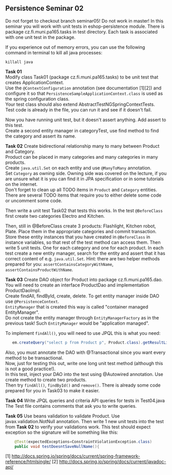 ## Persistence Seminar 02
Do not forget to checkout branch seminar05! Do not work in master! In this seminar you will work with unit tests in eshop-persistence module. There is package cz.fi.muni.pa165.tasks in test directory. Each task is associated with one unit test in the package.

If you experience out of memory errors, you can use the following command in terminal to kill all java processes:
```
killall java
```

**Task 01**  
Modify class Task01 (package cz.fi.muni.pa165.tasks) to be unit test that creates ApplicationContext.  
Use the `@ContextConfiguration` annotation (see documentation [1][2]) and configure it so that `PersistenceSampleApplicationContext.class` is used as the spring configuration class.  
Your test class should also extend AbstractTestNGSpringContextTests.  
Test code is already in the file, you can run it and see if it doesn't fail.

Now you have running unit test, but it doesn't assert anything. Add assert to this test.  
Create a second entity manager in categoryTest, use find method to find the category and assert its name.

**Task 02**
Create bidirectional relationship many to many between Product and Category.  
Product can be placed in many categories and many categories in many products.  
Create `java.util.Set` on each entity and use `@ManyToMany` annotation.  
Set `Category` as owning side. Owning side was covered on the lecture, if you are unsure what it is you can find it in JPA specification or in some tutorials on the internet.  
Don't forget to clean up all TODO items in `Product` and `Category` entities.  
There are several TODO items that require you to either delete some code or uncomment some code.

Then write a unit test Task02 that tests this works. In the test `@BeforeClass` first create two categories Electro and Kitchen. 

Then, still in @BeforeClass create 3 products: Flashlight, Kitchen robot, Plate. Place them in the appropriate categories and commit transaction. Store these entity instances that you have created in `@BeforeClass` in instance variables, so that rest of the test method can access them. Then write 5 unit tests. One for each category and one for each product. In each test create a new entity manager, search for the entity and assert that it has correct content of e.g. `java.util.Set`. Hint: there are two helper methods prepared for you: `assertContainsCategoryWithName`, `assertContainsProductWithName`.

**Task 03**
Create DAO object for Product into package cz.fi.muni.pa165.dao. You will need to create an interface ProductDao and implementation ProductDaoImpl.  
Create findAll, findById, create, delete. To get entity manager inside DAO use `@PersistenceContext`.  
`EntityManager` that is created this way is called "container managed EntityManager".  
Do not create the entity manager through `EntityManagerFactory` as in the previous task! Such `EntityManager` would be "application managed".

To implement `findAll()`, you will need to use JPQL this is what you need:
```java
   em.createQuery("select p from Product p", Product.class).getResultList();
```
Also, you must annotate the DAO with @Transactional since you want every method to be transactional.  
Now, just for testing this out, write one long unit test method (although this is not a good practice!).  
In this test, inject your DAO into the test using @Autowired annotation. Use create method to create two products.  
Then try `findAll()`, `findById()` and `remove()`. There is already some code prepared for you in Task03 to make it easier.

**Task 04** 
Write JPQL queries and criteria API queries for tests in Test04.java The Test file  contains comments that ask you to write queries.

**Task 05**
Use beans validation to validate Product. Use javax.validation.NotNull annotation. Then write 1 new unit tests into the test from **Task 02** to verify your validations work. This test should expect exception so the signature will be something like this:
```java
	@Test(expectedExceptions=ConstraintViolationException.class)
	public void testDoesntSaveNullName(){
``` 

[1] http://docs.spring.io/spring/docs/current/spring-framework-reference/htmlsingle/
[2] http://docs.spring.io/spring/docs/current/javadoc-api/
